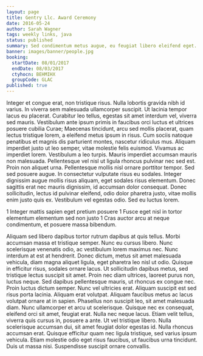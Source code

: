 ```yaml
---
layout: page
title: Gentry Llc. Award Ceremony
date: 2016-05-24
author: Sarah Wagner
tags: weekly links, java
status: published
summary: Sed condimentum metus augue, eu feugiat libero eleifend eget.
banner: images/banner/people.jpg
booking:
  startDate: 08/01/2017
  endDate: 08/03/2017
  ctyhocn: BEHMIHX
  groupCode: GLAC
published: true
---
```

Integer et congue erat, non tristique risus. Nulla lobortis gravida nibh id varius. In viverra sem malesuada ullamcorper suscipit. Ut lacinia tempor lacus eu placerat. Curabitur leo tellus, egestas sit amet interdum vel, viverra sed mauris. Vestibulum ante ipsum primis in faucibus orci luctus et ultrices posuere cubilia Curae; Maecenas tincidunt, arcu sed mollis placerat, quam lectus tristique lorem, a eleifend metus ipsum in risus. Cum sociis natoque penatibus et magnis dis parturient montes, nascetur ridiculus mus. Aliquam imperdiet justo ut leo semper, vitae molestie felis euismod.
Vivamus ac imperdiet lorem. Vestibulum a leo turpis. Mauris imperdiet accumsan mauris non malesuada. Pellentesque vel nisl ut ligula rhoncus pulvinar nec sed est. Proin non aliquet urna. Pellentesque mollis nisl ornare porttitor tempor. Sed sed posuere augue. In consectetur vulputate risus eu sodales. Integer dignissim augue mollis risus aliquam, eget sodales risus elementum. Donec sagittis erat nec mauris dignissim, id accumsan dolor consequat. Donec sollicitudin, lectus id pulvinar eleifend, odio dolor pharetra justo, vitae mollis enim justo quis ex. Vestibulum vel egestas odio. Sed eu luctus lorem.

1 Integer mattis sapien eget pretium posuere
1 Fusce eget nisl in tortor elementum elementum sed non justo
1 Cras auctor arcu at neque condimentum, et posuere massa bibendum.

Aliquam sed libero dapibus tortor rutrum dapibus at quis tellus. Morbi accumsan massa et tristique semper. Nunc eu cursus libero. Nunc scelerisque venenatis odio, ac vestibulum lorem maximus nec. Nunc interdum at est at hendrerit. Donec dictum, metus sit amet malesuada vehicula, diam magna aliquet ligula, eget pharetra leo nisl ut odio. Quisque in efficitur risus, sodales ornare lacus. Ut sollicitudin dapibus metus, sed tristique lectus suscipit sit amet. Proin nec diam ultrices, laoreet purus non, luctus neque. Sed dapibus pellentesque mauris, ut rhoncus ex congue nec. Proin luctus dictum semper. Nunc vel ultricies erat. Aliquam suscipit est sed risus porta lacinia. Aliquam erat volutpat. Aliquam faucibus metus ac lacus volutpat ornare at in sapien. Phasellus non suscipit leo, sit amet malesuada diam.
Nunc ullamcorper et arcu ut scelerisque. Quisque nec ex consequat, eleifend orci sit amet, feugiat erat. Nulla nec neque lacus. Etiam velit tellus, viverra quis cursus in, posuere a ante. Ut vel tristique libero. Nulla scelerisque accumsan dui, sit amet feugiat dolor egestas id. Nulla rhoncus accumsan erat. Quisque efficitur quam nec ligula tristique, sed varius ipsum vehicula. Etiam molestie odio eget risus faucibus, ut faucibus urna tincidunt. Duis ut massa nisi. Suspendisse suscipit ornare convallis.
